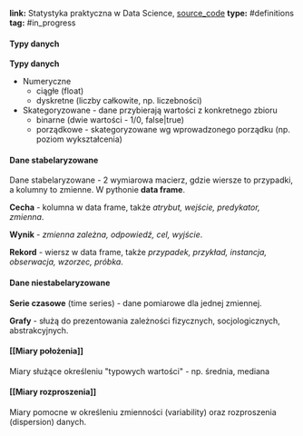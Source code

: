 **link:** Statystyka praktyczna w Data Science, [source_code](https://github.com/gedeck/practical-statistics-for-data-scientists/tree/master/python/code)
**type:** #definitions
**tag:** #in_progress 

#### Typy danych
**Typy danych**
- Numeryczne
	- ciągłe (float)
	- dyskretne (liczby całkowite, np. liczebności)
- Skategoryzowane - dane przybierają wartości z konkretnego zbioru
	- binarne (dwie wartości - 1/0, false|true)
	- porządkowe - skategoryzowane wg wprowadzonego porządku (np. poziom wykształcenia) 


#### Dane stabelaryzowane
Dane stabelaryzowane - 2 wymiarowa macierz, gdzie wiersze to przypadki, a kolumny to zmienne. W pythonie **data frame**.

**Cecha** - kolumna w data frame, także *atrybut, wejście, predykator, zmienna*.

**Wynik** - *zmienna zależna, odpowiedź, cel, wyjście*.

**Rekord** - wiersz w data frame, także *przypadek, przykład, instancja, obserwacja, wzorzec, próbka*.


#### Dane niestabelaryzowane

**Serie czasowe** (time series) - dane pomiarowe dla jednej zmiennej.

**Grafy** - służą do prezentowania zależności fizycznych, socjologicznych, abstrakcyjnych.


#### [[Miary położenia]]
Miary służące określeniu "typowych wartości" - np. średnia, mediana

#### [[Miary rozproszenia]]
Miary pomocne w określeniu zmienności (variability) oraz rozproszenia (dispersion) danych.